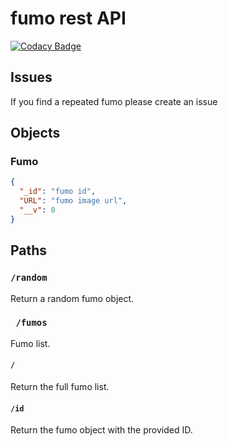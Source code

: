 # fumo rest API

[![Codacy Badge](https://api.codacy.com/project/badge/Grade/a7dd96acbca0480788311a77d47b3208)](https://app.codacy.com/gh/Nosesisaid/fumo-API?utm_source=github.com&utm_medium=referral&utm_content=Nosesisaid/fumo-API&utm_campaign=Badge_Grade_Settings)

## Issues
If you find a repeated fumo please create an issue
## Objects

### Fumo

```json
{
  "_id": "fumo id",
  "URL": "fumo image url",
  "__v": 0
}
```

## Paths

### <code>/random</code>

Return a random fumo object.

### <code> /fumos</code>

Fumo list.

#### <code>/</code>

Return the full fumo list.

#### <code>/id</code>

Return the fumo object with the provided ID.

